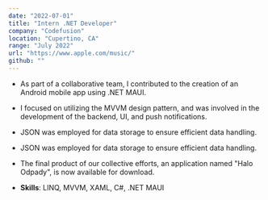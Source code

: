 ```yaml
---
date: "2022-07-01"
title: "Intern .NET Developer"
company: "Codefusion"
location: "Cupertino, CA"
range: "July 2022"
url: "https://www.apple.com/music/"
github: ""
---
```


- As part of a collaborative team, I contributed to the creation of an Android mobile app using .NET MAUI.

- I focused on utilizing the MVVM design pattern, and was involved in the development of the backend, UI, and push notifications.

- JSON was employed for data storage to ensure efficient data handling.

- JSON was employed for data storage to ensure efficient data handling.

- The final product of our collective efforts, an application named "Halo Odpady", is now available for download.

- **Skills**: LINQ, MVVM, XAML, C#, .NET MAUI

<!-- - Created an Android mobile app with .NET MAUI, using the MVVM design pattern and developing the backend, UI, and push notifications.
- Leveraged JSON for data storage.
- Ensured a user-friendly, accessible experience for all users. -->
